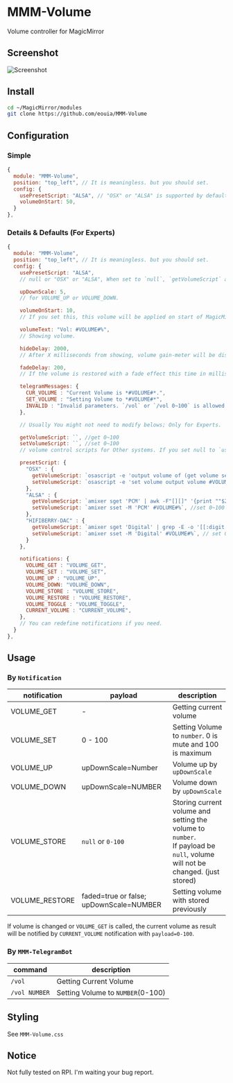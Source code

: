 # MMM-Volume
Volume controller for MagicMirror

## Screenshot
![Screenshot](https://raw.githubusercontent.com/eouia/MMM-Volume/master/mmm-volume.png)

## Install
```sh
cd ~/MagicMirror/modules
git clone https://github.com/eouia/MMM-Volume
```

## Configuration

### Simple
```js
{
  module: "MMM-Volume",
  position: "top_left", // It is meaningless. but you should set.
  config: {
    usePresetScript: "ALSA", // "OSX" or "ALSA" is supported by default.
    volumeOnStart: 50,
  }
},
```

### Details & Defaults (For Experts)
```js
{
  module: "MMM-Volume",
  position: "top_left", // It is meaningless. but you should set.
  config: {
    usePresetScript: "ALSA",
    // null or "OSX" or "ALSA", When set to `null`, `getVolumeScript` and `setVolumeScript` will be used directly. See the experts section.

    upDownScale: 5,
    // for VOLUME_UP or VOLUME_DOWN.

    volumeOnStart: 10,
    // If you set this, this volume will be applied on start of MagicMirror

    volumeText: "Vol: #VOLUME#%",
    // Showing volume.

    hideDelay: 2000,
    // After X milliseconds from showing, volume gain-meter will be disappeared.

    fadeDelay: 200,
    // If the volume is restored with a fade effect this time in milliseconds will be waited between to scales

    telegramMessages: {
      CUR_VOLUME : "Current Volume is *#VOLUME#*.",
      SET_VOLUME : "Setting Volume to *#VOLUME#*",
      INVALID : "Invalid parameters. `/vol` or `/vol 0~100` is allowed."
    },

    // Usually You might not need to modify belows; Only for Experts.

    getVolumeScript: ``, //get 0~100
    setVolumeScript: ``, //set 0~100
    // volume control scripts for Other systems. If you set null to `usePresetScript`, these fields will be used instead.

    presetScript: {
      "OSX" : {
        getVolumeScript: `osascript -e 'output volume of (get volume settings)'`, //get 0~100
        setVolumeScript: `osascript -e 'set volume output volume #VOLUME#'`, //set 0~100
      },
      "ALSA" : {
        getVolumeScript: `amixer sget 'PCM' | awk -F"[][]" '{print ""$2""}' | grep %  | awk ' { gsub ( /[%]/, "" )`, //get 0~100
        setVolumeScript: `amixer sset -M 'PCM' #VOLUME#%`, //set 0~100
      },
      "HIFIBERRY-DAC" : {
        getVolumeScript: `amixer sget 'Digital' | grep -E -o '[[:digit:]]+%' | head -n 1| sed 's/%//g'`, // get 0~100
        setVolumeScript: `amixer sset -M 'Digital' #VOLUME#%`, // set 0~100
      }
    },

    notifications: {
      VOLUME_GET : "VOLUME_GET",
      VOLUME_SET : "VOLUME_SET",
      VOLUME_UP : "VOLUME_UP",
      VOLUME_DOWN: "VOLUME_DOWN",
      VOLUME_STORE : "VOLUME_STORE",
      VOLUME_RESTORE : "VOLUME_RESTORE",
      VOLUME_TOGGLE : "VOLUME_TOGGLE",
      CURRENT_VOLUME : "CURRENT_VOLUME",
    },
    // You can redefine notifications if you need.
  }
},
```


## Usage

### By `Notification`

|notification | payload | description
|---|---|---|
|VOLUME_GET | - | Getting current volume
|VOLUME_SET | 0 - 100 | Setting Volume to `number`. 0 is mute and 100 is maximum
|VOLUME_UP | upDownScale=Number | Volume up by `upDownScale`
|VOLUME_DOWN | upDownScale=NUMBER | Volume down by `upDownScale`
|VOLUME_STORE | `null` or `0-100` | Storing current volume and setting the volume to `number`.<br/> If payload be `null`, volume will not be changed. (just stored)
|VOLUME_RESTORE | faded=true or false; upDownScale=NUMBER | Setting volume with stored previously

If volume is changed or `VOLUME_GET` is called, the current volume as result will be notified by `CURRENT_VOLUME` notification with `payload=0-100`.



### By `MMM-TelegramBot`
|command | description
|--- |---
|`/vol` | Getting Current Volume
|`/vol NUMBER` | Setting Volume to `NUMBER`(0-100)


## Styling
See `MMM-Volume.css`


## Notice
Not fully tested on RPI. I'm waiting your bug report.
